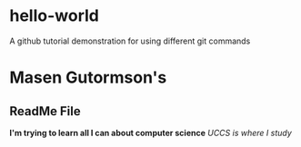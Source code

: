 # hello-world
A github tutorial demonstration for using different git commands

# Masen Gutormson's
## ReadMe File
**I'm trying to learn all I can about computer science**
*UCCS is where I study*
